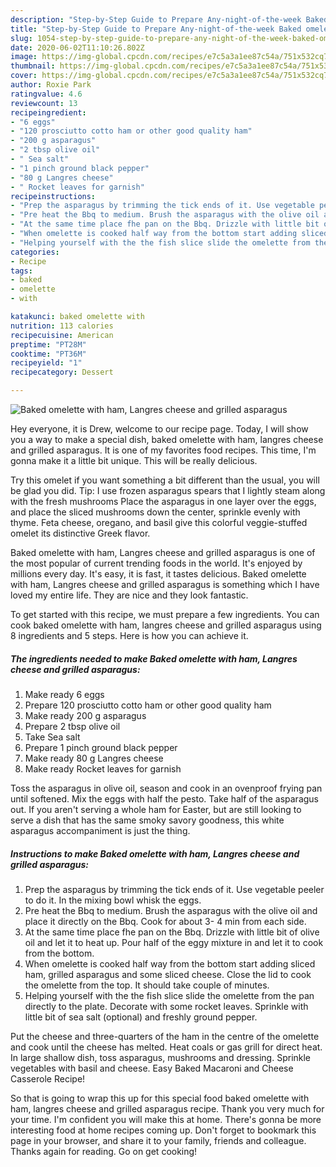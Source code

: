 ```yaml
---
description: "Step-by-Step Guide to Prepare Any-night-of-the-week Baked omelette with ham, Langres cheese and grilled asparagus"
title: "Step-by-Step Guide to Prepare Any-night-of-the-week Baked omelette with ham, Langres cheese and grilled asparagus"
slug: 1054-step-by-step-guide-to-prepare-any-night-of-the-week-baked-omelette-with-ham-langres-cheese-and-grilled-asparagus
date: 2020-06-02T11:10:26.802Z
image: https://img-global.cpcdn.com/recipes/e7c5a3a1ee87c54a/751x532cq70/baked-omelette-with-ham-langres-cheese-and-grilled-asparagus-recipe-main-photo.jpg
thumbnail: https://img-global.cpcdn.com/recipes/e7c5a3a1ee87c54a/751x532cq70/baked-omelette-with-ham-langres-cheese-and-grilled-asparagus-recipe-main-photo.jpg
cover: https://img-global.cpcdn.com/recipes/e7c5a3a1ee87c54a/751x532cq70/baked-omelette-with-ham-langres-cheese-and-grilled-asparagus-recipe-main-photo.jpg
author: Roxie Park
ratingvalue: 4.6
reviewcount: 13
recipeingredient:
- "6 eggs"
- "120 prosciutto cotto ham or other good quality ham"
- "200 g asparagus"
- "2 tbsp olive oil"
- " Sea salt"
- "1 pinch ground black pepper"
- "80 g Langres cheese"
- " Rocket leaves for garnish"
recipeinstructions:
- "Prep the asparagus by trimming the tick ends of it. Use vegetable peeler to do it. In the mixing bowl whisk the eggs."
- "Pre heat the Bbq to medium. Brush the asparagus with the olive oil and place it directly on the Bbq. Cook for about 3- 4 min from each side."
- "At the same time place fhe pan on the Bbq. Drizzle with little bit of olive oil and let it to heat up. Pour half of the eggy mixture in and let it to cook from the bottom."
- "When omelette is cooked half way from the bottom start adding sliced ham, grilled asparagus and some sliced cheese. Close the lid to cook the omelette from the top. It should take couple of minutes."
- "Helping yourself with the the fish slice slide the omelette from the pan directly to the plate. Decorate with some rocket leaves. Sprinkle with little bit of sea salt (optional) and freshly ground pepper."
categories:
- Recipe
tags:
- baked
- omelette
- with

katakunci: baked omelette with 
nutrition: 113 calories
recipecuisine: American
preptime: "PT28M"
cooktime: "PT36M"
recipeyield: "1"
recipecategory: Dessert

---
```



![Baked omelette with ham, Langres cheese and grilled asparagus](https://img-global.cpcdn.com/recipes/e7c5a3a1ee87c54a/751x532cq70/baked-omelette-with-ham-langres-cheese-and-grilled-asparagus-recipe-main-photo.jpg)

Hey everyone, it is Drew, welcome to our recipe page. Today, I will show you a way to make a special dish, baked omelette with ham, langres cheese and grilled asparagus. It is one of my favorites food recipes. This time, I'm gonna make it a little bit unique. This will be really delicious.

Try this omelet if you want something a bit different than the usual, you will be glad you did. Tip: I use frozen asparagus spears that I lightly steam along with the fresh mushrooms Place the asparagus in one layer over the eggs, and place the sliced mushrooms down the center, sprinkle evenly with thyme. Feta cheese, oregano, and basil give this colorful veggie-stuffed omelet its distinctive Greek flavor.

Baked omelette with ham, Langres cheese and grilled asparagus is one of the most popular of current trending foods in the world. It's enjoyed by millions every day. It's easy, it is fast, it tastes delicious. Baked omelette with ham, Langres cheese and grilled asparagus is something which I have loved my entire life. They are nice and they look fantastic.


To get started with this recipe, we must prepare a few ingredients. You can cook baked omelette with ham, langres cheese and grilled asparagus using 8 ingredients and 5 steps. Here is how you can achieve it.

<!--inarticleads1-->

##### The ingredients needed to make Baked omelette with ham, Langres cheese and grilled asparagus:

1. Make ready 6 eggs
1. Prepare 120 prosciutto cotto ham or other good quality ham
1. Make ready 200 g asparagus
1. Prepare 2 tbsp olive oil
1. Take  Sea salt
1. Prepare 1 pinch ground black pepper
1. Make ready 80 g Langres cheese
1. Make ready  Rocket leaves for garnish


Toss the asparagus in olive oil, season and cook in an ovenproof frying pan until softened. Mix the eggs with half the pesto. Take half of the asparagus out. If you aren&#39;t serving a whole ham for Easter, but are still looking to serve a dish that has the same smoky savory goodness, this white asparagus accompaniment is just the thing. 

<!--inarticleads2-->

##### Instructions to make Baked omelette with ham, Langres cheese and grilled asparagus:

1. Prep the asparagus by trimming the tick ends of it. Use vegetable peeler to do it. In the mixing bowl whisk the eggs.
1. Pre heat the Bbq to medium. Brush the asparagus with the olive oil and place it directly on the Bbq. Cook for about 3- 4 min from each side.
1. At the same time place fhe pan on the Bbq. Drizzle with little bit of olive oil and let it to heat up. Pour half of the eggy mixture in and let it to cook from the bottom.
1. When omelette is cooked half way from the bottom start adding sliced ham, grilled asparagus and some sliced cheese. Close the lid to cook the omelette from the top. It should take couple of minutes.
1. Helping yourself with the the fish slice slide the omelette from the pan directly to the plate. Decorate with some rocket leaves. Sprinkle with little bit of sea salt (optional) and freshly ground pepper.


Put the cheese and three-quarters of the ham in the centre of the omelette and cook until the cheese has melted. Heat coals or gas grill for direct heat. In large shallow dish, toss asparagus, mushrooms and dressing. Sprinkle vegetables with basil and cheese. Easy Baked Macaroni and Cheese Casserole Recipe! 

So that is going to wrap this up for this special food baked omelette with ham, langres cheese and grilled asparagus recipe. Thank you very much for your time. I'm confident you will make this at home. There's gonna be more interesting food at home recipes coming up. Don't forget to bookmark this page in your browser, and share it to your family, friends and colleague. Thanks again for reading. Go on get cooking!
